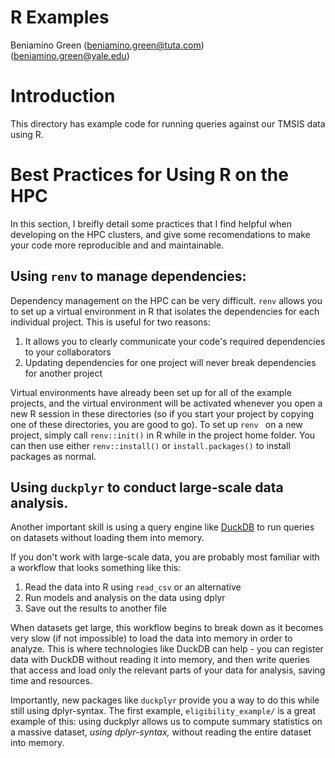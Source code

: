 # R Examples

Beniamino Green (<beniamino.green@tuta.com>) (<beniamino.green@yale.edu>)

# Introduction

This directory has example code for running queries against our TMSIS data
using R.

# Best Practices for Using R on the HPC

In this section, I breifly detail some practices that I find helpful when
developing on the HPC clusters, and give some recomendations to make your code
more reproducible and and maintainable.

## Using `renv` to manage dependencies:

Dependency management on the HPC can be very difficult. `renv` allows you to
set up a virtual environment in R that isolates the dependencies for each
individual project. This is useful for two reasons:

1) It allows you to clearly communicate your code's required dependencies to your collaborators
2) Updating dependencies for one project will never break dependencies for another project

Virtual environments have already been set up for all of the example projects, and the virtual environment will be activated whenever you open a new R session in these directories (so if you start your project by copying one of these directories, you are good to go).
To set up `renv ` on a new project, simply call `renv::init()` in R while in the project home folder. You can then use either `renv::install()` or `install.packages()` to install packages as normal.

## Using `duckplyr` to conduct large-scale data analysis.

Another important skill is using a query engine like
[DuckDB](https://duckdb.org/) to run queries on datasets without loading them
into memory.

If you don't work with large-scale data, you are probably most familiar with a
workflow that looks something like this:

1) Read the data into R using `read_csv` or an alternative
2) Run models and analysis on the data using dplyr
3) Save out the results to another file

When datasets get large, this workflow begins to break down as it becomes very
slow (if not impossible) to load the data into memory in order to analyze. This
is where technologies like DuckDB can help - you can register data with DuckDB
without reading it into memory, and then write queries that access and load
only the relevant parts of your data for analysis, saving time and resources.

Importantly, new packages like `duckplyr` provide you a way to do this while
still using dplyr-syntax. The first example, `eligibility_example/` is a great
example of this: using duckplyr allows us to compute summary statistics on a
massive dataset, *using dplyr-syntax,*  without reading the entire dataset into
memory.



